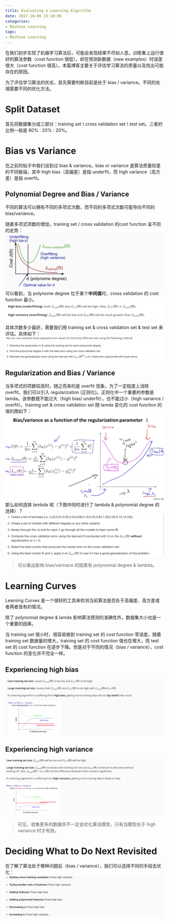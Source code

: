 ```yaml
---
title: Evaluating a Learning Algorithm
date: 2017-10-06 15:10:00
categories:
- Machine Learning
tags:
- Machine Learning
---
```


在我们初步实现了机器学习算法后，可能会发现结果不尽如人意。训练集上运行很好的算法参数（cost function 很低），却在预测新数据（new examples）时误差很大（cost function 很高）。本篇博客主要关于评估学习算法的质量以及找出可能存在的原因。

为了评估学习算法的优劣，首先需要判断目前是处于 bias / variance。不同的处境需要不同的优化方法。

# Split Dataset
首先将数据集分成三部分：training set \ cross validation set \ test set。三者的比例一般是 60% : 20% : 20%。

# Bias vs Variance
在之前的帖子中我们谈到过 bias & variance。bias or variance 是算法质量较差的不同极端，其中 high bias（高偏差）是指 underfit，而 high variance（高方差）是指 overfit。

## Polynomial Degree and Bias / Variance
不同的算法可以拥有不同的多项式次数，而不同的多项式次数可能导向不同的 bias/variance。

随着多项式项数的增加，training set / cross validation 的cost function 呈不同的走势：
![](/assets/images/ml/week6/polynomial-degree.jpeg)
可以看到，当 polynome degree 位于某个**中间值**时，cross validation 的 cost function 最小。
![](/assets/images/ml/week6/bias-variance.jpeg)

具体次数多少最好，需要我们用 training set & cross validation set & test set 来评估。具体如下：
![](/assets/images/ml/week6/polynomial.jpeg)

## Regularization and Bias / Variance
当多项式的项数较高时，随之而来的是 overfit 现象，为了一定程度上消除 overfit，我们可以引入 regularization (正则化)。正则化中一个重要的参数是 lamda。该参数既不能过大（high bias/ underfit），也不能过小（high variance / overfit）。training set & cross validation set 随 lamda 变化的 cost function 的值的图如下：
![](/assets/images/ml/week6/lambda-cost-function.jpeg)
那么如何选择 lambda 呢（下图中同时进行了 lambda & polynomial degree 的选择）？
![](/assets/images/ml/week6/choose-lambda.jpeg)

> 可以看出影响 bias/varinace 的因素有 polynomial degree & lambda。

# Learning Curves
Learning Curves 是一个很好的工具来检测当前算法是否处于高偏差、高方差或者两者皆有的情况。

除了 polynomial degree & lamda 影响算法预测的准确性外，数据集大小也是一个重要的因素。

当 training set 很小时，很容易做到 training set 的 cost function 零误差。随着 training set 数据量的增大，training set 的 cost function 值也在增大，而 test set 的 cost function 在逐步下降。但是对于不同的情况（bias / variance），cost function 的变化并不完全一样。

## Experiencing high bias
![](/assets/images/ml/week6/bias-size.jpeg)

## Experiencing high variance
![](/assets/images/ml/week6/variance-size.jpeg)

> 可见，收集更多的数据并不一定会优化算法模型，只有当模型处于 high variance 时才有效。

# Deciding What to Do Next Revisited
在了解了算法处于哪种问题后（bias / variance），我们可以选择不同的手段去优化：
![](/assets/images/ml/week6/method.jpeg)







